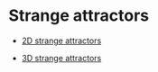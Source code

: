 # Strange attractors

* [2D strange attractors](2D/index.md)

* [3D strange attractors](3D/index.md)
